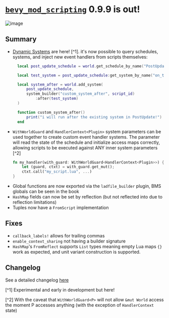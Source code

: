 # [`bevy_mod_scripting`](https://github.com/makspll/bevy_mod_scripting/) 0.9.9 is out!

![image](https://github.com/user-attachments/assets/6ae0f927-ea1b-4d90-a809-4cc513e49b18)

## Summary 
- [Dynamic Systems](https://makspll.github.io/bevy_mod_scripting/ScriptSystems/introduction.html) are here! [^1]. it's now possible to query schedules, systems, and inject new event handlers from scripts themselves:
  ```lua
    local post_update_schedule = world.get_schedule_by_name("PostUpdate")

    local test_system = post_update_schedule:get_system_by_name("on_test_post_update")

    local system_after = world.add_system(
        post_update_schedule,
        system_builder("custom_system_after", script_id)
            :after(test_system)
    )

    function custom_system_after()
        print("i will run after the existing system in PostUpdate!")
    end
  ```
- `WithWorldGuard` and `HandlerContext<Plugin>` system parameters can be used together to create custom event handler systems. The parameter will read the state of the schedule and initialize access maps correctly, allowing scripts to be executed against ANY inner system parameters [^2]
   ```rust
   fn my_handler(with_guard: WithWorldGuard<HandlerContext<Plugin>>) {
       let (guard, ctxt) = with_guard.get_mut();
       ctxt.call("my_script.lua", ...)
   }
   ```
- Global functions are now exported via the `ladfile_builder` plugin, BMS globals can be seen in the book
- `HashMap` fields can now be set by reflection (but not reflected into due to reflection limitations)
- Tuples now have a `FromScript` implementation

## Fixes
- `callback_labels!` allows for trailing commas
- `enable_context_sharing` not having a builder signature
- `HashMap`'s `FromReflect` supports `List` types meaning empty Lua maps `{}` work as expected, and unit variant construction is supported.

## Changelog
See a detailed changelog [here](https://github.com/makspll/bevy_mod_scripting/blob/main/CHANGELOG.md)

[^1] Experimental and early in development but here!

[^2] With the caveat that `WithWorldGuard<P>` will not allow `&mut World` access the moment P accesses anything (with the exception of `HandlerContext` state)
